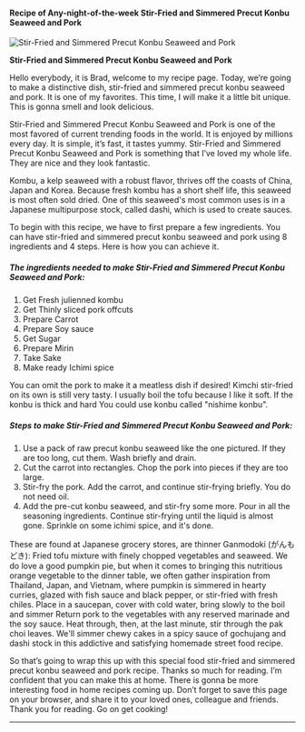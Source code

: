             

#### Recipe of Any-night-of-the-week Stir-Fried and Simmered Precut Konbu Seaweed and Pork

![Stir-Fried and Simmered Precut Konbu Seaweed and Pork](https://img-global.cpcdn.com/recipes/5994744317476864/751x532cq70/stir-fried-and-simmered-precut-konbu-seaweed-and-pork-recipe-main-photo.jpg)

**Stir-Fried and Simmered Precut Konbu Seaweed and Pork**

Hello everybody, it is Brad, welcome to my recipe page. Today, we’re going to make a distinctive dish, stir-fried and simmered precut konbu seaweed and pork. It is one of my favorites. This time, I will make it a little bit unique. This is gonna smell and look delicious.

Stir-Fried and Simmered Precut Konbu Seaweed and Pork is one of the most favored of current trending foods in the world. It is enjoyed by millions every day. It is simple, it’s fast, it tastes yummy. Stir-Fried and Simmered Precut Konbu Seaweed and Pork is something that I’ve loved my whole life. They are nice and they look fantastic.

Kombu, a kelp seaweed with a robust flavor, thrives off the coasts of China, Japan and Korea. Because fresh kombu has a short shelf life, this seaweed is most often sold dried. One of this seaweed's most common uses is in a Japanese multipurpose stock, called dashi, which is used to create sauces.

To begin with this recipe, we have to first prepare a few ingredients. You can have stir-fried and simmered precut konbu seaweed and pork using 8 ingredients and 4 steps. Here is how you can achieve it.

##### The ingredients needed to make Stir-Fried and Simmered Precut Konbu Seaweed and Pork:

1.  Get Fresh julienned kombu
2.  Get Thinly sliced pork offcuts
3.  Prepare Carrot
4.  Prepare Soy sauce
5.  Get Sugar
6.  Prepare Mirin
7.  Take Sake
8.  Make ready Ichimi spice

You can omit the pork to make it a meatless dish if desired! Kimchi stir-fried on its own is still very tasty. I usually boil the tofu because I like it soft. If the konbu is thick and hard You could use konbu called "nishime konbu".

##### Steps to make Stir-Fried and Simmered Precut Konbu Seaweed and Pork:

1.  Use a pack of raw precut konbu seaweed like the one pictured. If they are too long, cut them. Wash briefly and drain.
2.  Cut the carrot into rectangles. Chop the pork into pieces if they are too large.
3.  Stir-fry the pork. Add the carrot, and continue stir-frying briefly. You do not need oil.
4.  Add the pre-cut konbu seaweed, and stir-fry some more. Pour in all the seasoning ingredients. Continue stir-frying until the liquid is almost gone. Sprinkle on some ichimi spice, and it's done.

These are found at Japanese grocery stores, are thinner Ganmodoki (がんもどき): Fried tofu mixture with finely chopped vegetables and seaweed. We do love a good pumpkin pie, but when it comes to bringing this nutritious orange vegetable to the dinner table, we often gather inspiration from Thailand, Japan, and Vietnam, where pumpkin is simmered in hearty curries, glazed with fish sauce and black pepper, or stir-fried with fresh chiles. Place in a saucepan, cover with cold water, bring slowly to the boil and simmer Return pork to the vegetables with any reserved marinade and the soy sauce. Heat through, then, at the last minute, stir through the pak choi leaves. We'll simmer chewy cakes in a spicy sauce of gochujang and dashi stock in this addictive and satisfying homemade street food recipe.

So that’s going to wrap this up with this special food stir-fried and simmered precut konbu seaweed and pork recipe. Thanks so much for reading. I’m confident that you can make this at home. There is gonna be more interesting food in home recipes coming up. Don’t forget to save this page on your browser, and share it to your loved ones, colleague and friends. Thank you for reading. Go on get cooking!

* * *